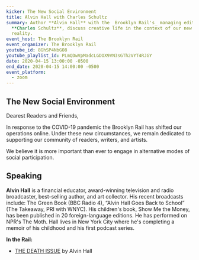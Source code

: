 ```yaml
---
kicker: The New Social Environment
title: Alvin Hall with Charles Schultz
summary: Author **Alvin Hall** with the _Brooklyn Rail's_ managing editor
  **Charles Schultz**, discuss creative life in the context of our new social
  reality.
event_host: The Brooklyn Rail
event_organizer: The Brooklyn Rail
youtube_id: 8GhSP4NbGO8
youtube_playlist_id: PLmQDwVpMadcLGDOX9VN3sGTh2VYT4RJGY
date: 2020-04-15 13:00:00 -0500
end_date: 2020-04-15 14:00:00 -0500
event_platform:
  - zoom
---
```

## The New Social Environment

Dearest Readers and Friends,

In response to the COVID-19 pandemic the Brooklyn Rail has shifted our operations online. Under these new circumstances, we remain dedicated to supporting our community of readers, writers, and artists.

We believe it is more important than ever to engage in alternative modes of social participation.

## Speaking

**Alvin Hall** is a financial educator, award-winning television and radio broadcaster, best-selling author, and art collector. His recent broadcasts include: The Green Book (BBC Radio 4), “Alvin Hall Goes Back to School” (The Takeaway, PRI with WNYC). His children's book, Show Me the Money, has been published in 20 foreign-language editions. He has performed on NPR's The Moth. Hall lives in New York City where he's completing a memoir of his childhood and his first podcast series.

**In the Rail:**

* [THE DEATH ISSUE](https://brooklynrail.org/2020/02/editorsmessage/The-Death-Issue) by Alvin Hall